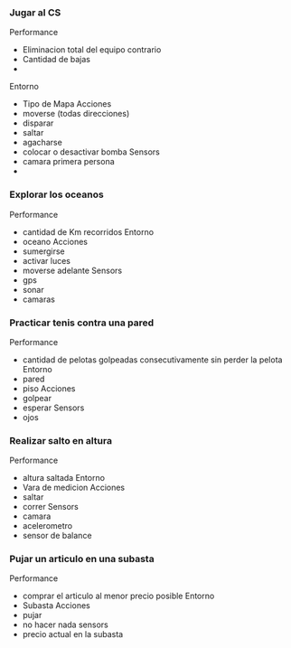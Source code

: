 <h3>Jugar al CS </h3>

Performance<br>
  - Eliminacion total del equipo contrario
  - Cantidad de bajas
  - 
Entorno
  - Tipo de Mapa
Acciones
  - moverse (todas direcciones)
  - disparar
  - saltar
  - agacharse
  - colocar o desactivar bomba
Sensors
  - camara primera persona
  - 
<h3>Explorar los oceanos </h3>

Performance
  - cantidad de Km recorridos
Entorno
  - oceano
Acciones
  - sumergirse
  - activar luces
  - moverse adelante
Sensors
  - gps
  - sonar
  - camaras

<h3>Practicar tenis contra una pared</h3>

Performance
  - cantidad de pelotas golpeadas consecutivamente sin perder la pelota
Entorno
  - pared
  - piso
Acciones
  - golpear
  - esperar
Sensors
  - ojos 
    
<h3>Realizar salto en altura</h3>

  Performance
  - altura saltada
  Entorno
  - Vara de medicion
  Acciones
  - saltar
  - correr
  Sensors
  - camara
  - acelerometro
  - sensor de balance

<h3>Pujar un articulo en una subasta</h3>

  Performance
  - comprar el articulo al menor precio posible
  Entorno
  - Subasta
  Acciones
  - pujar
  - no hacer nada
  sensors
  - precio actual en la subasta 
